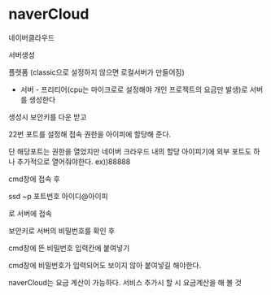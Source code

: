 # naverCloud

네이버클라우드 

서버생성 

플렛폼 (classic으로 설정하지 않으면 로컬서버가 만들어짐)
- 서버 - 프리티어(cpu는 마이크로로 설정해야 개인 프로젝트의 요금만 발생)로
서버를 생성한다

생성시 보안키를 다운 받고 

22번 포트를 설정해 접속 권한을 아이피에 할당해 준다.

단 해당포트는 권한을 열었지만 네이버 크라우드 내의 할당 아이피기에
외부 포트도 하나 추가적으로 열어줘야한다.
ex))88888

cmd창에 접속 후 

ssd ~p 포트번호 아이디@아이피

로 서버에 접속 

보안키로 서버의 비밀번호를 확인 후 

cmd창에 뜬 비밀번호 입력칸에 붙여넣기 

cmd창에 비밀번호가 입력되어도 보이지 않아 붙여넣길 해야한다.

naverCloud는 요금 계산이 가능하다. 서비스 추가시 할 시 요금계산을 해 볼 것




